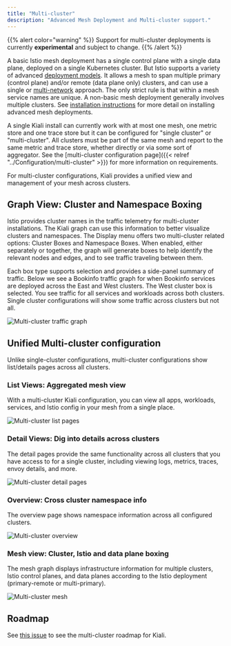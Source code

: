 ```yaml
---
title: "Multi-cluster"
description: "Advanced Mesh Deployment and Multi-cluster support."
---
```


{{% alert color="warning" %}}
Support for multi-cluster deployments is currently **experimental** and subject to change.
{{% /alert %}}

A basic Istio mesh deployment has a single control plane with a single data plane, deployed on a single Kubernetes cluster. But Istio supports a variety of advanced
[deployment models](https://istio.io/latest/docs/ops/deployment/deployment-models/). It allows a mesh to span multiple primary (control plane) and/or remote (data plane only) clusters, and can use a single or
[multi-network](https://istio.io/latest/docs/ops/deployment/deployment-models/#multiple-networks) approach. The only strict rule is that within a mesh service names are unique. A non-basic mesh deployment generally involves multiple clusters. See [installation instructions](https://istio.io/docs/setup/install/multicluster/) for more detail on installing advanced mesh deployments.

A single Kiali install can currently work with at most one mesh, one metric store and one trace store but it can be configured for "single cluster" or "multi-cluster". All clusters must be part of the same mesh and report to the same metric and trace store, whether directly or via some sort of aggregator. See the [multi-cluster configuration page]({{< relref "../Configuration/multi-cluster" >}}) for more information on requirements.

For multi-cluster configurations, Kiali provides a unified view and management of your mesh across clusters.

## Graph View: Cluster and Namespace Boxing

Istio provides cluster names in the traffic telemetry for multi-cluster installations. The Kiali graph can use this information to better visualize clusters and namespaces. The Display menu offers two multi-cluster related options: Cluster Boxes and Namespace Boxes. When enabled, either separately or together, the graph will generate boxes to help identify the relevant nodes and edges, and to see traffic traveling between them.

Each box type supports selection and provides a side-panel summary of traffic. Below we see a Bookinfo traffic graph for when Bookinfo services are deployed across the East and West clusters. The West cluster box is selected. You see traffic for all services and workloads across both clusters. Single cluster configurations will show some traffic across clusters but not all.

![Multi-cluster traffic graph](/images/documentation/features/multi-cluster-traffic-graph.png "Multi-cluster traffic graph")

## Unified Multi-cluster configuration

Unlike single-cluster configurations, multi-cluster configurations show list/details pages across all clusters.

### List Views: Aggregated mesh view

With a multi-cluster Kiali configuration, you can view all apps, workloads, services, and Istio config in your mesh from a single place.

![Multi-cluster list pages](/images/documentation/features/multi-cluster-list.png "Multi-cluster list pages")

### Detail Views: Dig into details across clusters

The detail pages provide the same functionality across all clusters that you have access to for a single cluster, including viewing logs, metrics, traces, envoy details, and more.

![Multi-cluster detail pages](/images/documentation/features/multi-cluster-details.png "Multi-cluster detail pages")

### Overview: Cross cluster namespace info

The overview page shows namespace information across all configured clusters.

![Multi-cluster overview](/images/documentation/features/multi-cluster-overview.png "Multi-cluster overview")

### Mesh view: Cluster, Istio and data plane boxing

The mesh graph displays infrastructure information for multiple clusters, Istio control planes, and data planes according to the Istio deployment (primary-remote or multi-primary).

![Multi-cluster mesh](/images/documentation/features/multi-cluster-mesh.png "Multi-cluster mesh")

## Roadmap

See [this issue](https://github.com/kiali/kiali/issues/5618) to see the multi-cluster roadmap for Kiali.
